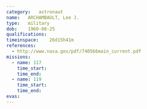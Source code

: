 ```yaml
---
category:	astronaut
name:	ARCHAMBAULT, Lee J.
type:	military
dob:	1960-08-25
qualifications:
timeinspace:	26d15h41m
references:
  - http://www.nasa.gov/pdf/740566main_current.pdf
missions:
  - name: 117
    time_start:   
    time_end:     
  - name: 119
    time_start:   
    time_end:     
evas:
---
```

